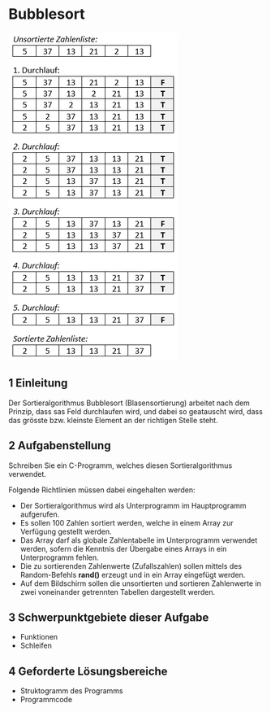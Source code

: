 # Bubblesort

![Bubblesort](images/Bubblesort.png)

## 1 Einleitung

Der Sortieralgorithmus Bubblesort (Blasensortierung) arbeitet nach dem Prinzip, dass sas Feld durchlaufen wird, und dabei so geatauscht wird, dass das grösste bzw. kleinste Element an der richtigen Stelle steht.

## 2 Aufgabenstellung

Schreiben Sie ein C-Programm, welches diesen Sortieralgorithmus verwendet.

Folgende Richtlinien müssen dabei eingehalten werden:

* Der Sortieralgorithmus wird als Unterprogramm im Hauptprogramm aufgerufen.
* Es sollen 100 Zahlen sortiert werden, welche in einem Array zur Verfügung gestellt werden.
* Das Array darf als globale Zahlentabelle im Unterprogramm verwendet werden, sofern die Kenntnis der Übergabe eines Arrays in ein Unterprogramm fehlen.
* Die zu sortierenden Zahlenwerte (Zufallszahlen) sollen mittels des Random-Befehls **rand()** erzeugt und in ein Array eingefügt werden.
* Auf dem Bildschirm sollen die unsortierten und sortieren Zahlenwerte in zwei voneinander getrennten Tabellen dargestellt werden.

## 3 Schwerpunktgebiete dieser Aufgabe

* Funktionen
* Schleifen

## 4 Geforderte Lösungsbereiche

* Struktogramm des Programms
* Programmcode
